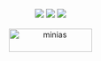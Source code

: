 <p align="center">
  <img src ="https://github-readme-stats.vercel.app/api?username=minias&show_icons=true&count_private=true&theme=merko&hide_border=true&bg_color=00000000&hide_rank=true">
  <img src ="https://github-readme-stats.vercel.app/api/top-langs/?username=minias&layout=compact&hide_border=true&theme=merko&bg_color=00000000&langs_count=8">
  <img src ="https://github-readme-streak-stats.herokuapp.com/?user=minias&theme=merko&hide_border=true&background=FFFFFF00">
  <br>
  <br>
  <a href="https://www.buymeacoffee.com/minias">
    <img align="center" src="https://cdn.buymeacoffee.com/buttons/v2/default-yellow.png" height="42" width="150" alt="minias" />
  </a>
</p>
